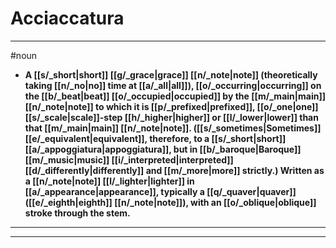 # Acciaccatura
---
#noun
- **A [[s/_short|short]] [[g/_grace|grace]] [[n/_note|note]] (theoretically taking [[n/_no|no]] time at [[a/_all|all]]), [[o/_occurring|occurring]] on the [[b/_beat|beat]] [[o/_occupied|occupied]] by the [[m/_main|main]] [[n/_note|note]] to which it is [[p/_prefixed|prefixed]], [[o/_one|one]] [[s/_scale|scale]]-step [[h/_higher|higher]] or [[l/_lower|lower]] than that [[m/_main|main]] [[n/_note|note]]. ([[s/_sometimes|Sometimes]] [[e/_equivalent|equivalent]], therefore, to a [[s/_short|short]] [[a/_appoggiatura|appoggiatura]], but in [[b/_baroque|Baroque]] [[m/_music|music]] [[i/_interpreted|interpreted]] [[d/_differently|differently]] and [[m/_more|more]] strictly.) Written as a [[n/_note|note]] [[l/_lighter|lighter]] in [[a/_appearance|appearance]], typically a [[q/_quaver|quaver]] ([[e/_eighth|eighth]] [[n/_note|note]]), with an [[o/_oblique|oblique]] stroke through the stem.**
---
---
